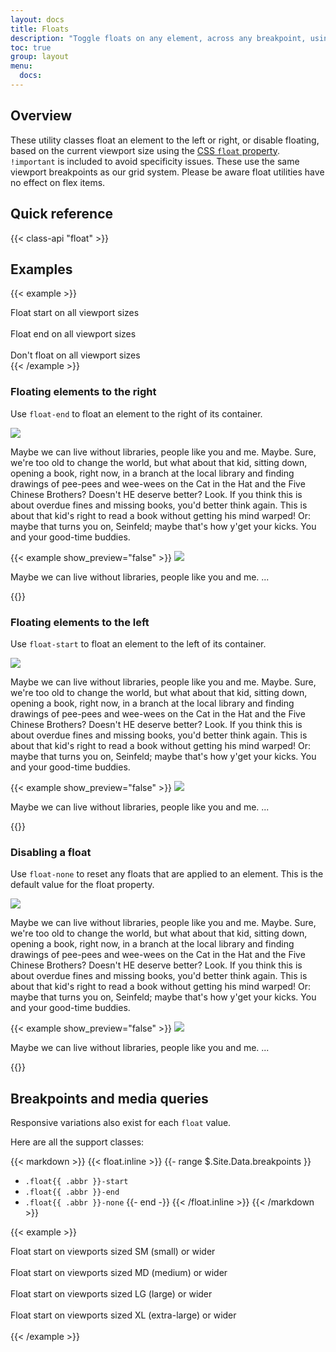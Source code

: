 ```yaml
---
layout: docs
title: Floats
description: "Toggle floats on any element, across any breakpoint, using our responsive float utilities."
toc: true
group: layout
menu:
  docs:    
---
```


## Overview

These utility classes float an element to the left or right, or disable floating, based on the current viewport size using the [CSS `float` property](https://developer.mozilla.org/en-US/docs/Web/CSS/float). `!important` is included to avoid specificity issues. These use the same viewport breakpoints as our grid system. Please be aware float utilities have no effect on flex items.

## Quick reference

{{< class-api "float" >}}

## Examples

{{< example >}}
<div class="float-start">Float start on all viewport sizes</div><br>
<div class="float-end p-2">Float end on all viewport sizes</div><br>
<div class="float-none p-2">Don't float on all viewport sizes</div>
{{< /example >}}

### Floating elements to the right

Use `float-end` to float an element to the right of its container.

<div class="bd-example bg-light">
<div class="card shadow col-md-11 mx-auto">
  <div class="card-body">
    <div class="float-end ms-4">
      <div class="ratio ratio-16x9" style="width:160px">
        <img class="img-fluid rounded-3" src="https://images.unsplash.com/photo-1554629947-334ff61d85dc?ixid=MnwxMjA3fDB8MHxwaG90by1wYWdlfHx8fGVufDB8fHx8&amp;ixlib=rb-1.2.1&amp;auto=format&amp;fit=crop&amp;w=320&amp;q=80" />
      </div>
    </div>
    <p>
      Maybe we can live without libraries, people like you and me. Maybe. Sure, we're too old to change the world, but what about that kid, sitting down, opening a book, right now, in a branch at the local library and
      finding drawings of pee-pees and wee-wees on the Cat in the Hat and the Five Chinese Brothers? Doesn't HE deserve better? Look. If you think this is about overdue fines and missing books, you'd better think again.
      This is about that kid's right to read a book without getting his mind warped! Or: maybe that turns you on, Seinfeld; maybe that's how y'get your kicks. You and your good-time buddies.
    </p>
  </div>
</div>
</div>

{{< example show_preview="false" >}}
<img class="float-end ..." src="path/to/image.jpg">
<p>Maybe we can live without libraries, people like you and me. ...</p>
{{</ example >}}

### Floating elements to the left

Use `float-start` to float an element to the left of its container.

<div class="bd-example bg-light">
<div class="card shadow col-md-11 mx-auto">
  <div class="card-body">
    <div class="float-start me-4">
      <div class="ratio ratio-16x9" style="width:160px">
        <img class="img-fluid rounded-3" src="https://images.unsplash.com/photo-1554629947-334ff61d85dc?ixid=MnwxMjA3fDB8MHxwaG90by1wYWdlfHx8fGVufDB8fHx8&amp;ixlib=rb-1.2.1&amp;auto=format&amp;fit=crop&amp;w=320&amp;q=80" />
      </div>
    </div>
    <p>
      Maybe we can live without libraries, people like you and me. Maybe. Sure, we're too old to change the world, but what about that kid, sitting down, opening a book, right now, in a branch at the local library and
      finding drawings of pee-pees and wee-wees on the Cat in the Hat and the Five Chinese Brothers? Doesn't HE deserve better? Look. If you think this is about overdue fines and missing books, you'd better think again.
      This is about that kid's right to read a book without getting his mind warped! Or: maybe that turns you on, Seinfeld; maybe that's how y'get your kicks. You and your good-time buddies.
    </p>
  </div>
</div>
</div>

{{< example show_preview="false" >}}
<img class="float-start ..." src="path/to/image.jpg">
<p>Maybe we can live without libraries, people like you and me. ...</p>
{{</ example >}}

### Disabling a float

Use `float-none` to reset any floats that are applied to an element. This is the default value for the float property.


<div class="bd-example bg-light">
<div class="card shadow col-md-11 mx-auto">
  <div class="card-body">
    <div class="float-none mb-3">
      <div class="ratio ratio-16x9" style="width:160px">
        <img class="img-fluid rounded-3" src="https://images.unsplash.com/photo-1554629947-334ff61d85dc?ixid=MnwxMjA3fDB8MHxwaG90by1wYWdlfHx8fGVufDB8fHx8&amp;ixlib=rb-1.2.1&amp;auto=format&amp;fit=crop&amp;w=320&amp;q=80" />
      </div>
    </div>
    <p>
      Maybe we can live without libraries, people like you and me. Maybe. Sure, we're too old to change the world, but what about that kid, sitting down, opening a book, right now, in a branch at the local library and
      finding drawings of pee-pees and wee-wees on the Cat in the Hat and the Five Chinese Brothers? Doesn't HE deserve better? Look. If you think this is about overdue fines and missing books, you'd better think again.
      This is about that kid's right to read a book without getting his mind warped! Or: maybe that turns you on, Seinfeld; maybe that's how y'get your kicks. You and your good-time buddies.
    </p>
  </div>
</div>
</div>
{{< example show_preview="false" >}}
<img class="float-none ..." src="path/to/image.jpg">
<p>Maybe we can live without libraries, people like you and me. ...</p>
{{</ example >}}

## Breakpoints and media queries

Responsive variations also exist for each `float` value.


Here are all the support classes:

{{< markdown >}}
{{< float.inline >}}
{{- range $.Site.Data.breakpoints }}
- `.float{{ .abbr }}-start`
- `.float{{ .abbr }}-end`
- `.float{{ .abbr }}-none`
{{- end -}}
{{< /float.inline >}}
{{< /markdown >}}

{{< example >}}
<div class="float-sm-start">Float start on viewports sized SM (small) or wider</div><br>
<div class="float-md-start">Float start on viewports sized MD (medium) or wider</div><br>
<div class="float-lg-start">Float start on viewports sized LG (large) or wider</div><br>
<div class="float-xl-start">Float start on viewports sized XL (extra-large) or wider</div><br>
{{< /example >}}

